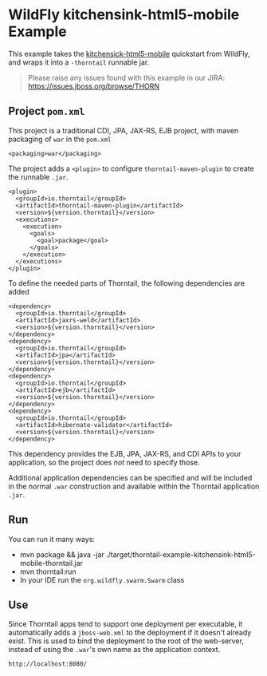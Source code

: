 # WildFly kitchensink-html5-mobile Example

This example takes the [kitchensick-html5-mobile](https://github.com/wildfly/quickstart/tree/master/kitchensink-html5-mobile)
quickstart from WildFly, and wraps it into a `-thorntail` runnable jar.

> Please raise any issues found with this example in our JIRA:
> https://issues.jboss.org/browse/THORN

## Project `pom.xml`

This project is a traditional CDI, JPA, JAX-RS, EJB project, with maven packaging
of `war` in the `pom.xml`

    <packaging>war</packaging>

The project adds a `<plugin>` to configure `thorntail-maven-plugin` to
create the runnable `.jar`.

    <plugin>
      <groupId>io.thorntail</groupId>
      <artifactId>thorntail-maven-plugin</artifactId>
      <version>${version.thorntail}</version>
      <executions>
        <execution>
          <goals>
            <goal>package</goal>
          </goals>
        </execution>
      </executions>
    </plugin>

To define the needed parts of Thorntail, the following dependencies are added

    <dependency>
      <groupId>io.thorntail</groupId>
      <artifactId>jaxrs-weld</artifactId>
      <version>${version.thorntail}</version>
    </dependency>
    <dependency>
      <groupId>io.thorntail</groupId>
      <artifactId>jpa</artifactId>
      <version>${version.thorntail}</version>
    </dependency>
    <dependency>
      <groupId>io.thorntail</groupId>
      <artifactId>ejb</artifactId>
      <version>${version.thorntail}</version>
    </dependency>
    <dependency>
      <groupId>io.thorntail</groupId>
      <artifactId>hibernate-validator</artifactId>
      <version>${version.thorntail}</version>
    </dependency>

This dependency provides the EJB, JPA, JAX-RS, and CDI APIs to your application, so the
project does *not* need to specify those.

Additional application dependencies can be
specified and will be included in the normal `.war` construction and available
within the Thorntail application `.jar`.

## Run

You can run it many ways:

* mvn package && java -jar ./target/thorntail-example-kitchensink-html5-mobile-thorntail.jar
* mvn thorntail:run
* In your IDE run the `org.wildfly.swarm.Swarm` class

## Use

Since Thorntail apps tend to support one deployment per executable, it
automatically adds a `jboss-web.xml` to the deployment if it doesn't already
exist.  This is used to bind the deployment to the root of the web-server,
instead of using the `.war`'s own name as the application context.

    http://localhost:8080/

